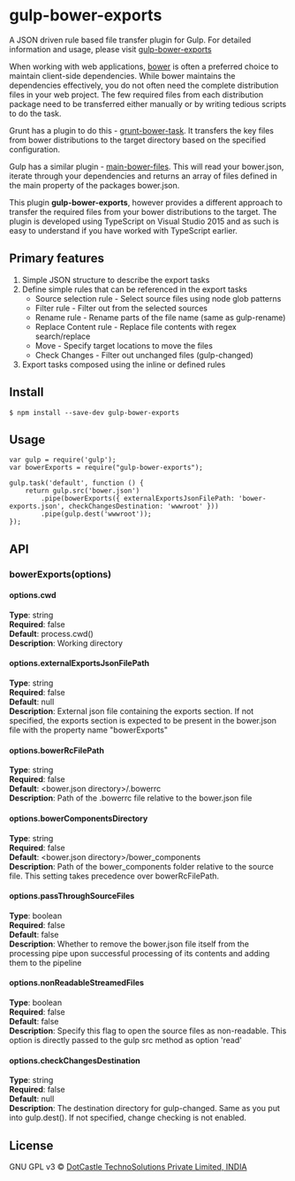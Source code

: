 # gulp-bower-exports #
A JSON driven rule based file transfer plugin for Gulp. For detailed information and usage, please visit [gulp-bower-exports](http://www.dotcastle.com/blog/gulp-bower-exports "gulp-bower-exports") 

When working with web applications, [bower](http://bower.io/ "Bower") is often a preferred choice to maintain client-side dependencies. While bower maintains the dependencies effectively, you do not often need the complete distribution files in your web project. The few required files from each distribution package need to be transferred either manually or by writing tedious scripts to do the task.

Grunt has a plugin to do this - [grunt-bower-task](https://github.com/yatskevich/grunt-bower-task "grunt-bower-task"). It transfers the key files from bower distributions to the target directory based on the specified configuration.

Gulp has a similar plugin - [main-bower-files](https://github.com/ck86/main-bower-files "main-bower-files"). This will read your bower.json, iterate through your dependencies and returns an array of files defined in the main property of the packages bower.json.

This plugin **gulp-bower-exports**, however provides a different approach to transfer the required files from your bower distributions to the target. The plugin is developed using TypeScript on Visual Studio 2015 and as such is easy to understand if you have worked with TypeScript earlier.

## Primary features ##
1. Simple JSON structure to describe the export tasks
2. Define simple rules that can be referenced in the export tasks
	- Source selection rule - Select source files using node glob patterns
	- Filter rule - Filter out from the selected sources
	- Rename rule - Rename parts of the file name (same as gulp-rename)
	- Replace Content rule - Replace file contents with regex search/replace
	- Move - Specify target locations to move the files
	- Check Changes - Filter out unchanged files (gulp-changed)
3. Export tasks composed using the inline or defined rules

## Install ##
    $ npm install --save-dev gulp-bower-exports

## Usage ##
    var gulp = require('gulp');
    var bowerExports = require("gulp-bower-exports");

    gulp.task('default', function () {
	    return gulp.src('bower.json')
    		.pipe(bowerExports({ externalExportsJsonFilePath: 'bower-exports.json', checkChangesDestination: 'wwwroot' }))
    		.pipe(gulp.dest('wwwroot'));
    });

## API ##
### bowerExports(options) ###

#### options.cwd ####
**Type**: string  
**Required**: false  
**Default**: process.cwd()  
**Description**: Working directory  

#### options.externalExportsJsonFilePath ####
**Type**: string  
**Required**: false  
**Default**: null  
**Description**: External json file containing the exports section. If not specified, the exports section is expected to be present in the bower.json file with the property name "bowerExports"

#### options.bowerRcFilePath ####
**Type**: string  
**Required**: false  
**Default**: <bower.json directory>/.bowerrc  
**Description**: Path of the .bowerrc file relative to the bower.json file

#### options.bowerComponentsDirectory ####
**Type**: string  
**Required**: false  
**Default**: <bower.json directory>/bower_components  
**Description**: Path of the bower_components folder relative to the source file. This setting takes precedence over bowerRcFilePath.

#### options.passThroughSourceFiles ####
**Type**: boolean  
**Required**: false  
**Default**: false  
**Description**: Whether to remove the bower.json file itself from the processing pipe upon successful processing of its contents and adding them to the pipeline

#### options.nonReadableStreamedFiles ####
**Type**: boolean  
**Required**: false  
**Default**: false  
**Description**: Specify this flag to open the source files as non-readable. This option is directly passed to the gulp src method as option 'read'

#### options.checkChangesDestination ####
**Type**: string  
**Required**: false  
**Default**: null  
**Description**: The destination directory for gulp-changed. Same as you put into gulp.dest(). If not specified, change checking is not enabled.

## License ##
GNU GPL v3 © [DotCastle TechnoSolutions Private Limited, INDIA](http://www.dotcastle.com "DotCastle TechnoSolutions Private Limited, INDIA")
